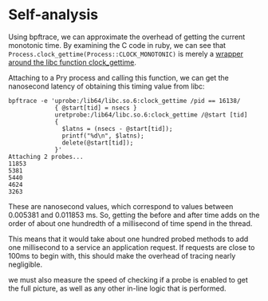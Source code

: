 # Self-analysis

Using bpftrace, we can approximate the overhead of getting the current monotonic time. By examining the C code in ruby, we can see that 
`Process.clock_gettime(Process::CLOCK_MONOTONIC)` is merely a [wrapper around the libc function clock_gettime](https://github.com/ruby/ruby/blob/trunk/process.c#L7882-L7892).

Attaching to a Pry process and calling this function, we can get the nanosecond latency of obtaining this timing value from libc:

```
bpftrace -e 'uprobe:/lib64/libc.so.6:clock_gettime /pid == 16138/
             { @start[tid] = nsecs }
             uretprobe:/lib64/libc.so.6:clock_gettime /@start [tid]
             {
               $latns = (nsecs - @start[tid]);
               printf("%d\n", $latns);
               delete(@start[tid]);
             }'
Attaching 2 probes...
11853
5381
5440
4624
3263
```

These are nanosecond values, which correspond to values between 0.005381 and 0.011853 ms. So, getting the before and after time adds on the order of about one hundredth of a millisecond of time spend in the thread.

This means that it would take about one hundred probed methods to add one millisecond to a service an application request. If requests are close to 100ms to begin with, this should make the overhead of tracing nearly negligible.

we must also measure the speed of checking if a probe is enabled to get the full picture, as well as any other in-line logic that is performed.
